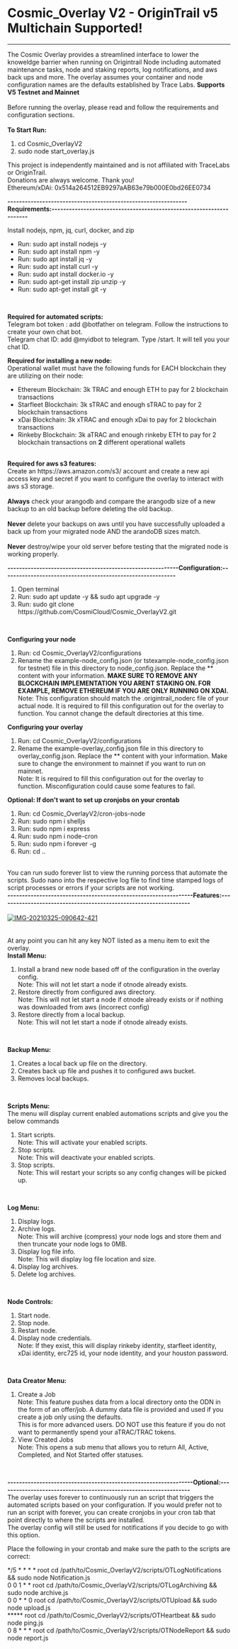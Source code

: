 # Cosmic_Overlay V2 - OriginTrail v5 Multichain Supported!
------------------------------------------------------------------------------------------------------------------------------------------------------------------
The Cosmic Overlay provides a streamlined interface to lower the knoweldge barrier when running on Origintrail Node including automated maintenance tasks, node and staking reports, log notifications, and aws back ups and more. The overlay assumes your container and node configuration names are the defaults established by Trace Labs.  <b>Supports V5 Testnet and Mainnet</b>
<br><br>
Before running the overlay, please read and follow the requirements and configuration sections.
<br>
<br>
<b>To Start Run:</b>
<ol>
<li>cd Cosmic_OverlayV2</li>
<li>sudo node start_overlay.js</li>
</ol>
This project is independently maintained and is not affiliated with TraceLabs or OriginTrail.<br>
Donations are always welcome. Thank you! <br>
Ethereum/xDAi: 0x514a264512EB9297aAB63e79b000E0bd26EE0734<br>

<b>--------------------------------------------------------------Requirements:--------------------------------------------------------------------</b>

Install nodejs, npm, jq, curl, docker, and zip
<ul>
<li>Run: sudo apt install nodejs -y</li>
<li>Run: sudo apt install npm -y</li>
<li>Run: sudo apt install jq -y</li>
<li>Run: sudo apt install curl -y</li>
<li>Run: sudo apt install docker.io -y</li>
<li>Run: sudo apt-get install zip unzip -y</li>
<li>Run: sudo apt-get install git -y</li>
</ul><br>

<b>Required for automated scripts:</b><br>
Telegram bot token : add @botfather on telegram. Follow the instructions to create your own chat bot.<br>
Telegram chat ID: add @myidbot to telegram. Type /start. It will tell you your chat ID.<br>

<b>Required for installing a new node:</b><br>
Operational wallet must have the following funds for EACH blockchain they are utilizing on their node:
  <ul>
  <li>Ethereum Blockchain: 3k TRAC and enough ETH to pay for 2 blockchain transactions</li>
  <li>Starfleet Blockchain: 3k sTRAC and enough sTRAC to pay for 2 blockchain transactions</li>
  <li>xDai Blockchain: 3k xTRAC and enough xDai to pay for 2 blockchain transactions</li>
  <li>Rinkeby Blockchain: 3k aTRAC and enough rinkeby ETH to pay for 2 blockchain transactions on <b>2</b> different operational wallets</li>
  </ul>
<br>
<b>Required for aws s3 features:</b><br>
Create an https://aws.amazon.com/s3/ account and create a new api access key and secret if you want to configure the overlay to interact with aws s3 storage.
<br><br>
<b>Always</b> check your arangodb and compare the arangodb size of a new backup to an old backup before deleting the old backup.<br><br>
<b>Never</b> delete your backups on aws until you have successfully uploaded a back up from your migrated node AND the arandoDB sizes match.<br><br>
<b>Never</b> destroy/wipe your old server before testing that the migrated node is working properly.

<b>-----------------------------------------------------------Configuration:------------------------------------------------------------</b>

<ol>
<li>Open terminal</li>
<li>Run: sudo apt update -y && sudo apt upgrade -y</li>
<li>Run: sudo git clone https://github.com/CosmiCloud/Cosmic_OverlayV2.git</li>
</ol>
<br>

<b>Configuring your node</b>
<ol>
<li>Run: cd Cosmic_OverlayV2/configurations</li>
<li>Rename the example-node_config.json (or tstexample-node_config.json for testnet) file in this directory to node_config.json. Replace the ** content with your information. <b> MAKE SURE TO REMOVE ANY BLOCKCHAIN IMPLEMENTATION YOU ARENT STAKING ON. FOR EXAMPLE, REMOVE ETHEREUM IF YOU ARE ONLY RUNNING ON XDAI.</b><br>
  Note: This configuration should match the .origintrail_noderc file of your actual node. It is required to fill this configuration out for the overlay to function. You cannot change the default directories at this time.
</li>
</ol>

<b>Configuring your overlay</b>
<ol>
<li>Run: cd Cosmic_OverlayV2/configurations</li>
<li>Rename the example-overlay_config.json file in this directory to overlay_config.json. Replace the ** content with your information. Make sure to change the environment to mainnet if you want to run on mainnet.<br>
  Note: It is required to fill this configuration out for the overlay to function. Misconfiguration could cause some features to fail.
</li>
</ol>

<b>Optional: If don't want to set up cronjobs on your crontab</b>
<ol>
<li>Run: cd Cosmic_OverlayV2/cron-jobs-node</li>
<li>Run: sudo npm i shelljs</li>
<li>Run: sudo npm i express</li>
<li>Run: sudo npm i node-cron</li>
<li>Run: sudo npm i forever -g</li>
<li>Run: cd ..</li>
</ol>
<br>
You can run sudo forever list to view the running porcess that automate the scripts. Sudo nano into the respective log file to find time stamped logs of script processes or errors if your scripts are not working.<br>
<b>----------------------------------------------------------------Features:------------------------------------------------------------------</b><br><br>
<a href="https://ibb.co/p29syCD"><img src="https://i.ibb.co/rk1LsnP/IMG-20210325-090642-421.jpg" alt="IMG-20210325-090642-421" border="0"/></a><br><br>
<br>
At any point you can hit any key NOT listed as a menu item to exit the overlay.
<br>
<b>Install Menu:</b>
<ol>
<li>Install a brand new node based off of the configuration in the overlay config. <br>
Note: This will not let start a node if otnode already exists.</li>
<li>Restore directly from configured aws directory.<br>
Note: This will not let start a node if otnode already exists or if nothing was downloaded from aws (incorrect config)</li>
<li>Restore directly from a local backup.<br>
Note: This will not let start a node if otnode already exists.</li>
</ol><br>

<b>Backup Menu:</b>
<ol>
<li>Creates a local back up file on the directory.</li>
<li>Creates back up file and pushes it to configured aws bucket.</li>
<li>Removes local backups.</li>
</ol><br>

<b>Scripts Menu:</b><br>
The menu will display current enabled automations scripts and give you the below commands
<ol>
<li>Start scripts. <br>
Note: This will activate your enabled scripts.</li>
<li>Stop scripts. <br>
Note: This will deactivate your enabled scripts.</li>
<li>Stop scripts. <br>
Note: This will restart your scripts so any config changes will be picked up.</li>
</ol><br>

<b>Log Menu:</b>
<ol>
<li>Display logs.</li>
<li>Archive logs. <br>
Note: This will archive (compress) your node logs and store them and then truncate your node logs to 0MB.</li>
<li>Display log file info. <br>
Note: This will display log file location and size.</li>
<li>Display log archives.</li>
<li>Delete log archives.</li>
</ol><br>

<b>Node Controls:</b>
<ol>
<li>Start node.</li>
<li>Stop node.</li>
<li>Restart node.</li>
<li>Display node credentials. <br>
Note: If they exist, this will display rinkeby identity, starfleet identity, xDai identity, erc725 id, your node identity, and your houston password.
</li>
</ol><br>

<b>Data Creator Menu:</b>
<ol>
<li>Create a Job<br>
Note: This feature pushes data from a local directory onto the ODN in the form of an offer/job. A dummy data file is provided and used if you create a job only using the defaults.<br>
This is for more advanced users. DO NOT use this feature if you do not want to permanently spend your aTRAC/TRAC tokens.
</li>
<li>View Created Jobs<br>
Note: This opens a sub menu that allows you to return All, Active, Completed, and Not Started offer statuses.
</li>
</ol><br>

<b>----------------------------------------------------------------Optional:------------------------------------------------------------------</b><br>
The overlay uses forever to continuously run an script that triggers the automated scripts based on your configuration. If you would prefer not to run an script with forever, you can create cronjobs in your cron tab that point directly to where the scripts are installed.<br>
The overlay config will still be used for notifications if you decide to go with this option.<br>

Place the following in your crontab and make sure the path to the scripts are correct:<br>

*/5 * * * * root cd /path/to/Cosmic_OverlayV2/scripts/OTLogNotifications && sudo node Notification.js<br>
0 0 1 * * root cd /path/to/Cosmic_OverlayV2/scripts/OTLogArchiving && sudo node archive.js<br>
0 0 * * 0 root cd /path/to/Cosmic_OverlayV2/scripts/OTUpload && sudo node upload.js<br>
***** root cd /path/to/Cosmic_OverlayV2/scripts/OTHeartbeat && sudo node ping.js<br>
0 8 * * * root cd /path/to/Cosmic_OverlayV2/scripts/OTNodeReport && sudo node report.js
